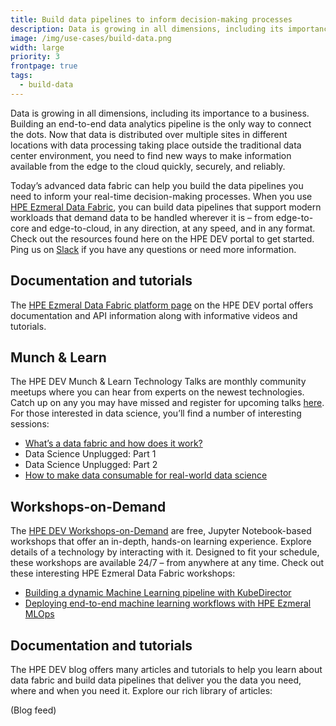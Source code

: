 ```yaml
---
title: Build data pipelines to inform decision-making processes
description: Data is growing in all dimensions, including its importance to business. Discover how data fabric powerfully helps you connect the dots more easily.
image: /img/use-cases/build-data.png
width: large
priority: 3
frontpage: true
tags:
  - build-data
---
```

Data is growing in all dimensions, including its importance to a business. Building an end-to-end data analytics pipeline is the only way to connect the dots. Now that data is distributed over multiple sites in different locations with data processing taking place outside the traditional data center environment, you need to find new ways to make information available from the edge to the cloud quickly, securely, and reliably.


Today’s advanced data fabric can help you build the data pipelines you need to inform your real-time decision-making processes. When you use [HPE Ezmeral Data Fabric](https://community.hpe.com/t5/HPE-Ezmeral-Uncut/If-HPE-Ezmeral-Data-Fabric-is-the-answer-what-is-the-question/ba-p/7092812#.YUjRDmZKj0q), you can build data pipelines that support modern workloads that demand data to be handled wherever it is – from edge-to-core and edge-to-cloud, in any direction, at any speed, and in any format. Check out the resources found here on the HPE DEV portal to get started. Ping us on [Slack](https://slack.hpedev.io/) if you have any questions or need more information.

## Documentation and tutorials

The [HPE Ezmeral Data Fabric platform page](https://developer.hpe.com/platform/hpe-ezmeral-data-fabric/home/#tutorials) on the HPE DEV portal offers documentation and API information along with informative videos and tutorials.

## Munch & Learn

The HPE DEV Munch & Learn Technology Talks are monthly community meetups where you can hear from experts on the newest technologies. Catch up on any you may have missed and register for upcoming talks [here](https://developer.hpe.com/campaign/munch-and-learn/). For those interested in data science, you’ll find a number of interesting sessions:

* [What’s a data fabric and how does it work?](https://www.youtube.com/watch?v=qi6sTvu8osk)
* Data Science Unplugged: Part 1
* Data Science Unplugged: Part 2
* [How to make data consumable for real-world data science](https://www.youtube.com/watch?v=4WKjRqflF7M)

## Workshops-on-Demand

The [HPE DEV Workshops-on-Demand](https://hackshack.hpedev.io/workshops) are free, Jupyter Notebook-based workshops that offer an in-depth, hands-on learning experience. Explore details of a technology by interacting with it. Designed to fit your schedule, these workshops are available 24/7 – from anywhere at any time. Check out these interesting HPE Ezmeral Data Fabric workshops:

* [Building a dynamic Machine Learning pipeline with KubeDirector](https://hackshack.hpedev.io/workshop/28)
* [Deploying end-to-end machine learning workflows with HPE Ezmeral MLOps](https://hackshack.hpedev.io/workshop/29)

## Documentation and tutorials

The HPE DEV blog offers many articles and tutorials to help you learn about data fabric and build data pipelines that deliver you the data you need, where and when you need it. Explore our rich library of articles:

(Blog feed)